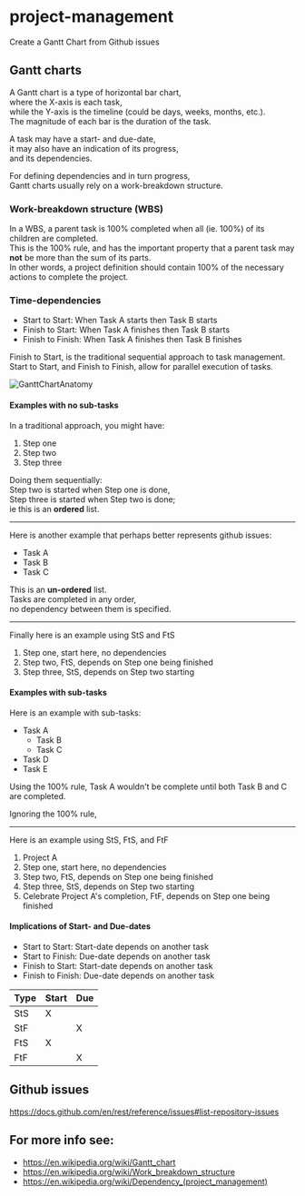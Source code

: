 # project-management
Create a Gantt Chart from Github issues

## Gantt charts

A Gantt chart is a type of horizontal bar chart,  
where the X-axis is each task,  
while the Y-axis is the timeline (could be days, weeks, months, etc.).  
The magnitude of each bar is the duration of the task.  

A task may have a start- and due-date,  
it may also have an indication of its progress,  
and its dependencies.  

For defining dependencies and in turn progress,  
Gantt charts usually rely on a work-breakdown structure.  

### Work-breakdown structure (WBS) 

In a WBS, a parent task is 100% completed when all (ie. 100%) of its children are completed.  
This is the 100% rule,
and has the important property that a parent task may __not__ be more than the sum of its parts.  
In other words,
a project definition should contain 100% of the necessary actions to complete the project.

### Time-dependencies


* Start to Start: When Task A starts then Task B starts
* Finish to Start: When Task A finishes then Task B starts
* Finish to Finish: When Task A finishes then Task B finishes 

Finish to Start, is the traditional sequential approach to task management.  
Start to Start, and Finish to Finish, allow for parallel execution of tasks.  

![GanttChartAnatomy](https://upload.wikimedia.org/wikipedia/commons/5/57/GanttChartAnatomy.svg)


#### Examples with no sub-tasks

In a traditional approach, you might have:

1. Step one
2. Step two
3. Step three

Doing them sequentially:  
Step two is started when Step one is done,  
Step three is started when Step two is done;  
ie this is an __ordered__ list.  

-----------------------------------------------------

Here is another example that perhaps better represents github issues:

* Task A 
* Task B
* Task C

This is an __un-ordered__ list.  
Tasks are completed in any order,  
no dependency between them is specified.  

-----------------------------------------------------

Finally here is an example using StS and FtS

1. Step one, start here, no dependencies
2. Step two, FtS, depends on Step one being finished 
3. Step three, StS, depends on Step two starting

#### Examples with sub-tasks

Here is an example with sub-tasks:

* Task A 
  * Task B
  * Task C
* Task D
* Task E

Using the 100% rule,
Task A wouldn't be complete until both Task B and C are completed.

Ignoring the 100% rule,


-----------------------------------------------------

Here is an example using StS, FtS, and FtF

1. Project A
  1. Step one, start here, no dependencies
  2. Step two, FtS, depends on Step one being finished 
  3. Step three, StS, depends on Step two starting
2. Celebrate Project A's completion, FtF, depends on Step one being finished 


#### Implications of Start- and Due-dates

* Start to Start: Start-date depends on another task
* Start to Finish: Due-date depends on another task
* Finish to Start: Start-date depends on another task
* Finish to Finish: Due-date depends on another task

|Type|Start|Due|
|----|-----|---|
|StS | X   |   |
|StF |     | X |
|FtS | X   |   |
|FtF |     | X |




## Github issues
https://docs.github.com/en/rest/reference/issues#list-repository-issues


## For more info see:
- https://en.wikipedia.org/wiki/Gantt_chart
- https://en.wikipedia.org/wiki/Work_breakdown_structure
- https://en.wikipedia.org/wiki/Dependency_(project_management)
